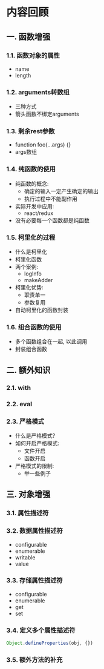 # 内容回顾

## 一. 函数增强

### 1.1. 函数对象的属性

* name
* length





### 1.2. arguments转数组

* 三种方式
* 箭头函数不绑定arguments



### 1.3. 剩余rest参数

* function foo(...args) {}
* args数组





### 1.4. 纯函数的使用

* 纯函数的概念:
  * 确定的输入一定产生确定的输出
  * 执行过程中不能副作用
* 实际开发中应用:
  * react/redux
* 没有必要每一个函数都是纯函数



### 1.5. 柯里化的过程

* 什么是柯里化
* 柯里化函数
* 两个案例:
  * logInfo
  * makeAdder
* 柯里化优势:
  * 职责单一
  * 参数复用
* 自动柯里化的函数封装





### 1.6. 组合函数的使用

* 多个函数组合在一起, 以此调用
* 封装组合函数





## 二. 额外知识

### 2.1. with



### 2.2. eval



### 2.3. 严格模式

* 什么是严格模式?
* 如何开启严格模式:
  * 文件开启
  * 函数开启
* 严格模式的限制:
  * 举一些例子





## 三. 对象增强

### 3.1. 属性描述符





### 3.2. 数据属性描述符

* configurable
* enumerable
* writable
* value





### 3.3. 存储属性描述符

- configurable
- enumerable
- get
- set



### 3.4. 定义多个属性描述符

```js
Object.defineProperties(obj, {})
```





### 3.5. 额外方法的补充


